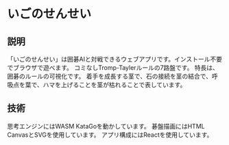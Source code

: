 # いごのせんせい

## 説明
「いごのせんせい」は囲碁AIと対戦できるウェブアプリです。インストール不要でブラウザで遊べます。
コミなしTromp-Taylerルールの7路盤です。
特長は、囲碁のルールの可視化です。
着手を成長する茎で、石の接続を茎の結合で、呼吸点を葉で、ハマを上げることを茎が枯れることで表しています。

## 技術
思考エンジンにはWASM KataGoを動かしています。
碁盤描画にはHTML CanvasとSVGを使用しています。
アプリ構成にはReactを使用しています。
